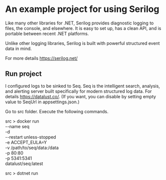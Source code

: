 # An example project for using Serilog

Like many other libraries for .NET, Serilog provides diagnostic logging to files, the console, and elsewhere. It is easy to set up, has a clean API, and is portable between recent .NET platforms.

Unlike other logging libraries, Serilog is built with powerful structured event data in mind.

For more details https://serilog.net/

## Run project
I configured logs to be sinked to Seq.  Seq is the intelligent search, analysis, and alerting server built specifically for modern structured log data.
For details https://datalust.co/. (If you want, you can disable by setting empty value to SeqUrl in appsettings.json.)

Go to src folder. Execute the following commands.

 src > docker run \
  --name seq \
  -d \
  --restart unless-stopped \
  -e ACCEPT_EULA=Y \
  -v /path/to/seq/data:/data \
  -p 80:80 \
  -p 5341:5341 \
  datalust/seq:latest
  
 src > dotnet run
 
 

